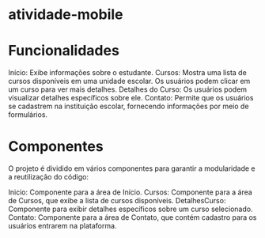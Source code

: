 # atividade-mobile

# Funcionalidades
Início: Exibe informações sobre o estudante.
Cursos: Mostra uma lista de cursos disponíveis em uma unidade escolar. Os usuários podem clicar em um curso para ver mais detalhes.
Detalhes do Curso: Os usuários podem visualizar detalhes específicos sobre ele.
Contato: Permite que os usuários se cadastrem na instituição escolar, fornecendo informações por meio de formulários.

# Componentes
O projeto é dividido em vários componentes para garantir a modularidade e a reutilização do código:

Inicio: Componente para a área de Início.
Cursos: Componente para a área de Cursos, que exibe a lista de cursos disponíveis.
DetalhesCurso: Componente para exibir detalhes específicos sobre um curso selecionado.
Contato: Componente para a área de Contato, que contém cadastro para os usuários entrarem na plataforma.
